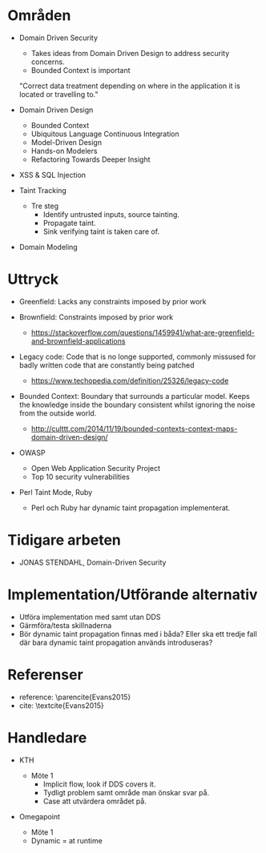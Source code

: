 # Områden
* Domain Driven Security
  * Takes ideas from Domain Driven Design to address security concerns.
  * Bounded Context is important

  "Correct data treatment depending on where in the application it is located or travelling to."

* Domain Driven Design
  * Bounded Context
  * Ubiquitous Language Continuous Integration
  * Model-Driven Design
  * Hands-on Modelers
  * Refactoring Towards Deeper  Insight

* XSS & SQL Injection

* Taint Tracking
  * Tre steg
    * Identify untrusted inputs, source tainting.
    * Propagate taint.
    * Sink verifying taint is taken care of.

* Domain Modeling


# Uttryck
* Greenfield: Lacks any constraints imposed by prior work
* Brownfield: Constraints imposed by prior work
  * https://stackoverflow.com/questions/1459941/what-are-greenfield-and-brownfield-applications

* Legacy code: Code that is no longe supported, commonly missused for badly written code that are constantly being patched
  * https://www.techopedia.com/definition/25326/legacy-code

* Bounded Context: Boundary that surrounds a particular model. Keeps the knowledge inside the boundary consistent whilst ignoring the noise from the outside world.
  * http://culttt.com/2014/11/19/bounded-contexts-context-maps-domain-driven-design/

* OWASP
  * Open Web Application Security Project
  * Top 10 security vulnerabilities

* Perl Taint Mode, Ruby
  * Perl och Ruby har dynamic taint propagation implementerat.

# Tidigare arbeten
 * JONAS STENDAHL, Domain-Driven Security


# Implementation/Utförande alternativ
  * Utföra implementation med samt utan DDS
   * Gärmföra/testa skillnaderna
   * Bör dynamic taint propagation finnas med i båda? Eller ska ett tredje fall där bara dynamic taint propagation används introduseras? 


# Referenser
 * reference: \parencite{Evans2015} 
 * cite: \textcite{Evans2015}


 # Handledare
  * KTH
    * Möte 1
      * Implicit flow, look if DDS covers it.
      * Tydligt problem samt område man önskar svar på.
      * Case att utvärdera området på.

  * Omegapoint
    * Möte 1
     * Dynamic = at runtime
      